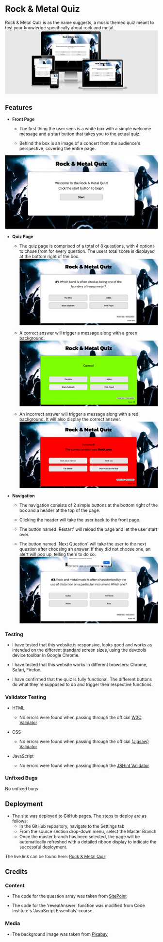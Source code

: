 # Rock & Metal Quiz

Rock & Metal Quiz is as the name suggests, a music themed quiz meant to test your knowledge specifically about rock and metal.
![Main Quiz Page](media/responsiveness.png)

## **Features**

- **Front Page** 
  - The first thing the user sees is a white box with a simple welcome message and a start button that takes you to the actual quiz.

  - Behind the box is an image of a concert from the audience's perspective, covering the entire page.

![Front Page](media/index.png)

- **Quiz Page**
  - The quiz page is comprised of a total of 8 questions, with 4 options to chose from for every question. The users total score is displayed at the bottom right of the box.
![Question](media/quizpage.png)

  - A correct answer will trigger a message along with a green background.
![Correct Answer](media/correctanswer.png)

  - An incorrect answer will trigger a message along with a red background. It will also display the correct answer.
![Incorrect Answer](media/incorrectanswer.png)

- **Navigation**
  - The navigation consists of 2 simple buttons at the bottom right of the box and a header at the top of the page.

  - Clicking the header will take the user back to the front page.

  - The button named 'Restart' will reload the page and let the user start over.

  - The button named 'Next Question' will take the user to the next question after choosing an answer. If they did not choose one, an alert will pop up, telling them to do so.
  ![Alert](media/alert.png)

### Testing

- I have tested that this website is responsive, looks good and works as intended on the different standard screen sizes, using the devtools device toolbar in Google Chrome.

- I have tested that this website works in different browsers: Chrome, Safari, Firefox.

- I have confirmed that the quiz is fully functional. The different buttons do what they're supposed to do and trigger their respective functions.

### Validator Testing
- HTML
    - No errors were found when passing through the official [W3C Validator](https://validator.w3.org/nu/)

- CSS
    - No errors were found when passing through the official [(Jigsaw) Validator](https://jigsaw.w3.org/css-validator/)

- JavaScript
    - No errors were found when passing through the [JSHint Validator](https://jshint.com/)

### Unfixed Bugs
No unfixed bugs

## Deployment

- The site was deployed to GitHub pages. The steps to deploy are as follows:
    - In the GitHub repository, navigate to the Settings tab
    - From the source section drop-down menu, select the Master Branch
    - Once the master branch has been selected, the page will be automatically refreshed with a detailed ribbon display to indicate the successful deployment.

The live link can be found here: [Rock & Metal Quiz](https://jonathanrange.github.io/Rock-Metal-Quiz/)

## Credits

### Content
- The code for the question array was taken from [SitePoint](https://www.sitepoint.com/simple-javascript-quiz/)

- The code for the 'revealAnswer' function was modified from Code Institute's 'JavaScript Essentials' course.

### Media
- The background image was taken from [Pixabay](https://pixabay.com/) 